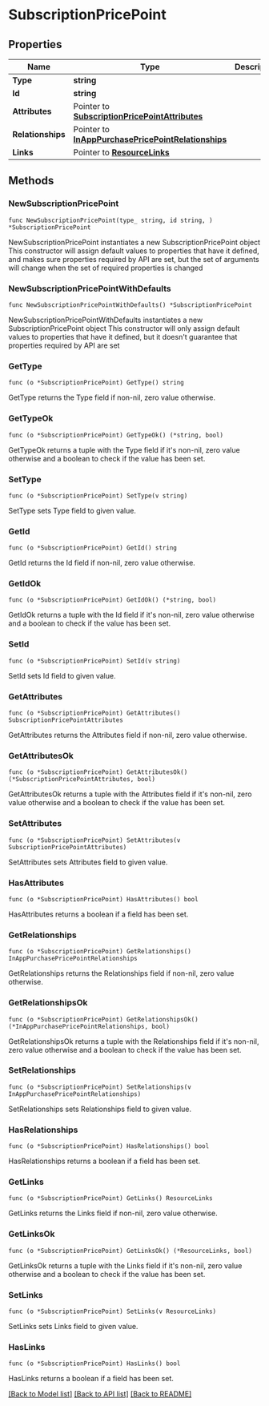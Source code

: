 # SubscriptionPricePoint

## Properties

Name | Type | Description | Notes
------------ | ------------- | ------------- | -------------
**Type** | **string** |  | 
**Id** | **string** |  | 
**Attributes** | Pointer to [**SubscriptionPricePointAttributes**](SubscriptionPricePointAttributes.md) |  | [optional] 
**Relationships** | Pointer to [**InAppPurchasePricePointRelationships**](InAppPurchasePricePointRelationships.md) |  | [optional] 
**Links** | Pointer to [**ResourceLinks**](ResourceLinks.md) |  | [optional] 

## Methods

### NewSubscriptionPricePoint

`func NewSubscriptionPricePoint(type_ string, id string, ) *SubscriptionPricePoint`

NewSubscriptionPricePoint instantiates a new SubscriptionPricePoint object
This constructor will assign default values to properties that have it defined,
and makes sure properties required by API are set, but the set of arguments
will change when the set of required properties is changed

### NewSubscriptionPricePointWithDefaults

`func NewSubscriptionPricePointWithDefaults() *SubscriptionPricePoint`

NewSubscriptionPricePointWithDefaults instantiates a new SubscriptionPricePoint object
This constructor will only assign default values to properties that have it defined,
but it doesn't guarantee that properties required by API are set

### GetType

`func (o *SubscriptionPricePoint) GetType() string`

GetType returns the Type field if non-nil, zero value otherwise.

### GetTypeOk

`func (o *SubscriptionPricePoint) GetTypeOk() (*string, bool)`

GetTypeOk returns a tuple with the Type field if it's non-nil, zero value otherwise
and a boolean to check if the value has been set.

### SetType

`func (o *SubscriptionPricePoint) SetType(v string)`

SetType sets Type field to given value.


### GetId

`func (o *SubscriptionPricePoint) GetId() string`

GetId returns the Id field if non-nil, zero value otherwise.

### GetIdOk

`func (o *SubscriptionPricePoint) GetIdOk() (*string, bool)`

GetIdOk returns a tuple with the Id field if it's non-nil, zero value otherwise
and a boolean to check if the value has been set.

### SetId

`func (o *SubscriptionPricePoint) SetId(v string)`

SetId sets Id field to given value.


### GetAttributes

`func (o *SubscriptionPricePoint) GetAttributes() SubscriptionPricePointAttributes`

GetAttributes returns the Attributes field if non-nil, zero value otherwise.

### GetAttributesOk

`func (o *SubscriptionPricePoint) GetAttributesOk() (*SubscriptionPricePointAttributes, bool)`

GetAttributesOk returns a tuple with the Attributes field if it's non-nil, zero value otherwise
and a boolean to check if the value has been set.

### SetAttributes

`func (o *SubscriptionPricePoint) SetAttributes(v SubscriptionPricePointAttributes)`

SetAttributes sets Attributes field to given value.

### HasAttributes

`func (o *SubscriptionPricePoint) HasAttributes() bool`

HasAttributes returns a boolean if a field has been set.

### GetRelationships

`func (o *SubscriptionPricePoint) GetRelationships() InAppPurchasePricePointRelationships`

GetRelationships returns the Relationships field if non-nil, zero value otherwise.

### GetRelationshipsOk

`func (o *SubscriptionPricePoint) GetRelationshipsOk() (*InAppPurchasePricePointRelationships, bool)`

GetRelationshipsOk returns a tuple with the Relationships field if it's non-nil, zero value otherwise
and a boolean to check if the value has been set.

### SetRelationships

`func (o *SubscriptionPricePoint) SetRelationships(v InAppPurchasePricePointRelationships)`

SetRelationships sets Relationships field to given value.

### HasRelationships

`func (o *SubscriptionPricePoint) HasRelationships() bool`

HasRelationships returns a boolean if a field has been set.

### GetLinks

`func (o *SubscriptionPricePoint) GetLinks() ResourceLinks`

GetLinks returns the Links field if non-nil, zero value otherwise.

### GetLinksOk

`func (o *SubscriptionPricePoint) GetLinksOk() (*ResourceLinks, bool)`

GetLinksOk returns a tuple with the Links field if it's non-nil, zero value otherwise
and a boolean to check if the value has been set.

### SetLinks

`func (o *SubscriptionPricePoint) SetLinks(v ResourceLinks)`

SetLinks sets Links field to given value.

### HasLinks

`func (o *SubscriptionPricePoint) HasLinks() bool`

HasLinks returns a boolean if a field has been set.


[[Back to Model list]](../README.md#documentation-for-models) [[Back to API list]](../README.md#documentation-for-api-endpoints) [[Back to README]](../README.md)


